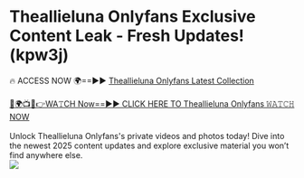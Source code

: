# Theallieluna Onlyfans Exclusive Content Leak - Fresh Updates! (kpw3j)

🔥 ACCESS NOW 🌍==►► <a href="https://tinyurl.com/kvy9nzfs" rel="nofollow">Theallieluna Onlyfans Latest Collection</a>
<br><br>
[🔴🌍📺📱👉WA𝚃CH Now==►► CLICK HERE TO Theallieluna Onlyfans 𝚆𝙰𝚃𝙲𝙷 NOW](https://tinyurl.com/kvy9nzfs)
<br><br>
Unlock Theallieluna Onlyfans's private videos and photos today! Dive into the newest 2025 content updates and explore exclusive material you won’t find anywhere else.
<br>
<a href="https://tinyurl.com/kvy9nzfs" rel="nofollow" data-target="animated-image.originalLink"><img src="https://camo.githubusercontent.com/8a4f000d20f83aca3bf7ec5f350d767afa0574a8a352519fd8cfa583a6f93a33/68747470733a2f2f692e696d6775722e636f6d2f644a486b345a712e676966" data-canonical-src="https://i.imgur.com/dJHk4Zq.gif" style="max-width: 100%; display: inline-block;" data-target="animated-image.originalImage"></a>
<br>
